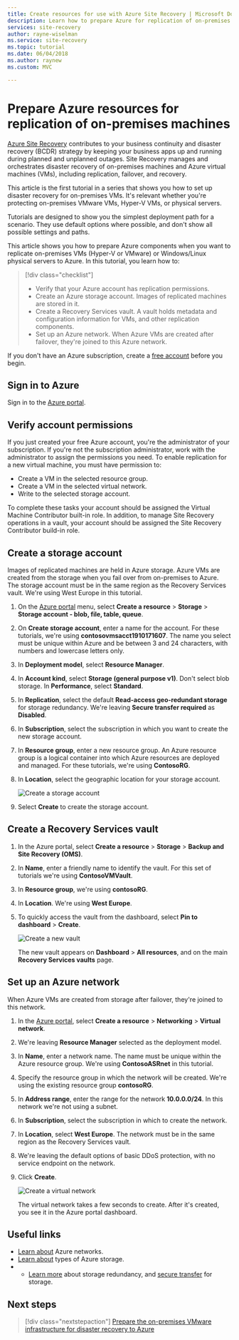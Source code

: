 ```yaml
---
title: Create resources for use with Azure Site Recovery | Microsoft Docs
description: Learn how to prepare Azure for replication of on-premises machines by using Azure Site Recovery.
services: site-recovery
author: rayne-wiselman
ms.service: site-recovery
ms.topic: tutorial
ms.date: 06/04/2018
ms.author: raynew
ms.custom: MVC

---
```

# Prepare Azure resources for replication of on-premises machines

 [Azure Site Recovery](site-recovery-overview.md) contributes to your business continuity and disaster recovery (BCDR) strategy by keeping your business apps up and running during planned and unplanned outages. Site Recovery manages and orchestrates disaster recovery of on-premises machines and Azure virtual machines (VMs), including replication, failover, and recovery.

This article is the first tutorial in a series that shows you how to set up disaster recovery for on-premises VMs. It's relevant whether you're protecting on-premises VMware VMs, Hyper-V VMs, or physical servers.

Tutorials are designed to show you the simplest deployment path for a scenario. They use default options where possible, and don't show all possible settings and paths. 

This article shows you how to prepare Azure components when you want to replicate on-premises VMs (Hyper-V or VMware) or Windows/Linux physical servers to Azure. In this tutorial, you learn how to:

> [!div class="checklist"]
> * Verify that your Azure account has replication permissions.
> * Create an Azure storage account. Images of replicated machines are stored in it.
> * Create a Recovery Services vault. A vault holds metadata and configuration information for VMs, and other replication components.
> * Set up an Azure network. When Azure VMs are created after failover, they're joined to this Azure network.

If you don't have an Azure subscription, create a [free account](https://azure.microsoft.com/pricing/free-trial/) before you begin.

## Sign in to Azure

Sign in to the [Azure portal](http://portal.azure.com).

## Verify account permissions

If you just created your free Azure account, you're the administrator of your subscription. If you're not the subscription administrator, work with the administrator to assign the permissions you need. To enable replication for a new virtual machine, you must have permission to:

- Create a VM in the selected resource group.
- Create a VM in the selected virtual network.
- Write to the selected storage account.

To complete these tasks your account should be assigned the Virtual Machine Contributor built-in role. In addition, to manage Site Recovery operations in a vault, your account should be assigned the Site Recovery Contributor build-in role.

## Create a storage account

Images of replicated machines are held in Azure storage. Azure VMs are created from the storage when you fail over from on-premises to Azure. The storage account must be in the same region as the Recovery Services vault. We're using West Europe in this tutorial.

1. On the [Azure portal](https://portal.azure.com) menu, select **Create a resource** > **Storage** > **Storage account - blob, file, table, queue**.
2. On **Create storage account**, enter a name for the account. For these tutorials, we're using **contosovmsacct1910171607**. The name you select must be unique within Azure and be between 3 and 24 characters, with numbers and lowercase letters only.
3. In **Deployment model**, select **Resource Manager**.
4. In **Account kind**, select **Storage (general purpose v1)**. Don't select blob storage. In **Performance**, select **Standard**. 
5. In **Replication**, select the default **Read-access geo-redundant storage** for storage redundancy. We're leaving **Secure transfer required** as **Disabled**.
6. In **Subscription**, select the subscription in which you want to create the new storage account. 
2. In **Resource group**, enter a new resource group. An Azure resource group is a logical container into which Azure resources are deployed and managed. For these tutorials, we're using **ContosoRG**.
3. In **Location**, select the geographic location for your storage account. 

   ![Create a storage account](media/tutorial-prepare-azure/create-storageacct.png)

9. Select **Create** to create the storage account.

## Create a Recovery Services vault

1. In the Azure portal, select **Create a resource** > **Storage** > **Backup and Site Recovery (OMS)**.
2. In **Name**, enter a friendly name to identify the vault. For this set of tutorials we're using **ContosoVMVault**.
3. In **Resource group**, we're using **contosoRG**.
4. In **Location**. We're using **West Europe**.
5. To quickly access the vault from the dashboard, select **Pin to dashboard** > **Create**.

   ![Create a new vault](./media/tutorial-prepare-azure/new-vault-settings.png)

   The new vault appears on **Dashboard** > **All resources**, and on the main **Recovery Services vaults** page.

## Set up an Azure network

When Azure VMs are created from storage after failover, they're joined to this network.

1. In the [Azure portal](https://portal.azure.com), select **Create a resource** > **Networking** > **Virtual network**.
2. We're leaving **Resource Manager** selected as the deployment model.
3. In **Name**, enter a network name. The name must be unique within the Azure resource group. We're using **ContosoASRnet** in this tutorial.
4. Specify the resource group in which the network will be created. We're using the existing resource group **contosoRG**.
5. In **Address range**, enter the range for the network **10.0.0.0/24**. In this network we're not using a subnet.
6. In **Subscription**, select the subscription in which to create the network.
7. In **Location**, select **West Europe**. The network must be in the same region as the Recovery Services vault.
8. We're leaving the default options of basic DDoS protection, with no service endpoint on the network.
9. Click **Create**.

   ![Create a virtual network](media/tutorial-prepare-azure/create-network.png)

   The virtual network takes a few seconds to create. After it's created, you see it in the Azure portal dashboard.

## Useful links

- [Learn about](https://docs.microsoft.com/azure/virtual-network/virtual-networks-overview) Azure networks.
- [Learn about](https://docs.microsoft.com/azure/storage/common/storage-introduction#types-of-storage-accounts) types of Azure storage.
- - [Learn more](https://docs.microsoft.com/azure/storage/common/storage-redundancy-grs#read-access-geo-redundant-storage) about storage redundancy, and [secure transfer](https://docs.microsoft.com/azure/storage/common/storage-require-secure-transfer) for storage.



## Next steps

> [!div class="nextstepaction"]
> [Prepare the on-premises VMware infrastructure for disaster recovery to Azure](tutorial-prepare-on-premises-vmware.md)
